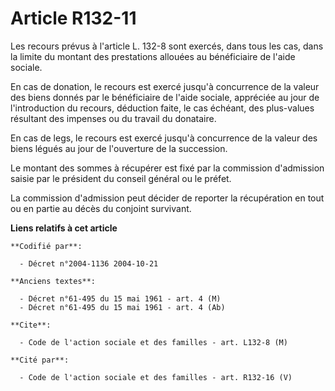 # Article R132-11

Les recours prévus à l'article L. 132-8 sont exercés, dans tous les cas, dans la limite du montant des prestations allouées
au bénéficiaire de l'aide sociale.

En cas de donation, le recours est exercé jusqu'à concurrence de la valeur des biens donnés par le bénéficiaire de l'aide
sociale, appréciée au jour de l'introduction du recours, déduction faite, le cas échéant, des plus-values résultant des
impenses ou du travail du donataire.

En cas de legs, le recours est exercé jusqu'à concurrence de la valeur des biens légués au jour de l'ouverture de la
succession.

Le montant des sommes à récupérer est fixé par la commission d'admission saisie par le président du conseil général ou le
préfet.

La commission d'admission peut décider de reporter la récupération en tout ou en partie au décès du conjoint survivant.

**Liens relatifs à cet article**

	**Codifié par**:

	  - Décret n°2004-1136 2004-10-21

	**Anciens textes**:

	  - Décret n°61-495 du 15 mai 1961 - art. 4 (M)
	  - Décret n°61-495 du 15 mai 1961 - art. 4 (Ab)

	**Cite**:

	  - Code de l'action sociale et des familles - art. L132-8 (M)

	**Cité par**:

	  - Code de l'action sociale et des familles - art. R132-16 (V)
